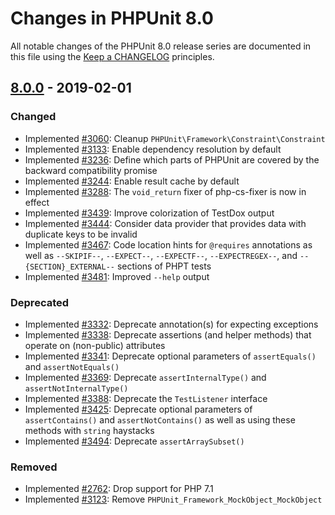 # Changes in PHPUnit 8.0

All notable changes of the PHPUnit 8.0 release series are documented in this file using the [Keep a CHANGELOG](http://keepachangelog.com/) principles.

## [8.0.0] - 2019-02-01

### Changed

* Implemented [#3060](https://github.com/sebastianbergmann/phpunit/issues/3060): Cleanup `PHPUnit\Framework\Constraint\Constraint`
* Implemented [#3133](https://github.com/sebastianbergmann/phpunit/issues/3133): Enable dependency resolution by default
* Implemented [#3236](https://github.com/sebastianbergmann/phpunit/issues/3236): Define which parts of PHPUnit are covered by the backward compatibility promise
* Implemented [#3244](https://github.com/sebastianbergmann/phpunit/issues/3244): Enable result cache by default
* Implemented [#3288](https://github.com/sebastianbergmann/phpunit/issues/3288): The `void_return` fixer of php-cs-fixer is now in effect
* Implemented [#3439](https://github.com/sebastianbergmann/phpunit/pull/3439): Improve colorization of TestDox output
* Implemented [#3444](https://github.com/sebastianbergmann/phpunit/pull/3444): Consider data provider that provides data with duplicate keys to be invalid
* Implemented [#3467](https://github.com/sebastianbergmann/phpunit/pull/3467): Code location hints for `@requires` annotations as well as `--SKIPIF--`, `--EXPECT--`, `--EXPECTF--`, `--EXPECTREGEX--`, and `--{SECTION}_EXTERNAL--` sections of PHPT tests
* Implemented [#3481](https://github.com/sebastianbergmann/phpunit/pull/3481): Improved `--help` output

### Deprecated

* Implemented [#3332](https://github.com/sebastianbergmann/phpunit/issues/3332): Deprecate annotation(s) for expecting exceptions
* Implemented [#3338](https://github.com/sebastianbergmann/phpunit/issues/3338): Deprecate assertions (and helper methods) that operate on (non-public) attributes
* Implemented [#3341](https://github.com/sebastianbergmann/phpunit/issues/3341): Deprecate optional parameters of `assertEquals()` and `assertNotEquals()`
* Implemented [#3369](https://github.com/sebastianbergmann/phpunit/issues/3369): Deprecate `assertInternalType()` and `assertNotInternalType()`
* Implemented [#3388](https://github.com/sebastianbergmann/phpunit/issues/3388): Deprecate the `TestListener` interface
* Implemented [#3425](https://github.com/sebastianbergmann/phpunit/issues/3425): Deprecate optional parameters of `assertContains()` and `assertNotContains()` as well as using these methods with `string` haystacks
* Implemented [#3494](https://github.com/sebastianbergmann/phpunit/issues/3494): Deprecate `assertArraySubset()`

### Removed

* Implemented [#2762](https://github.com/sebastianbergmann/phpunit/issues/2762): Drop support for PHP 7.1
* Implemented [#3123](https://github.com/sebastianbergmann/phpunit/issues/3123): Remove `PHPUnit_Framework_MockObject_MockObject`

[8.0.0]: https://github.com/sebastianbergmann/phpunit/compare/7.5...8.0.0

